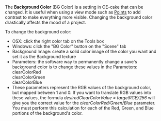 <span>The **Background Color** (BG Color) is a setting in OE-cake that can be changed. It is useful when using a view mode such as </span>[Points](/Points.md "Points")<span> to add contrast to make everything more visible. Changing the background color drastically affects the mood of a project. </span>

To change the background color:

-   OSX: click the right color tab on the Tools box
-   Windows: click the "BG Color" button on the "Scene" tab
-   Background Image: create a solid color image of the color you want and set it as the Background texture
-   Parameters: the software way to permanently change a save's background color is to change these values in the Parameters:  
    clearColorRed  
    clearColorGreen  
    clearColorBlue
-   These parameters represent the RGB values of the background color, but mapped between 1 and 0. If you want to translate RGB values into these values, the formula *desiredClearColorValue = targetRGB/256* will give you the correct value for the *clearColorRed/Green/Blue* parameter. You must perform this calculation for each of the Red, Green, and Blue portions of the background's color.

